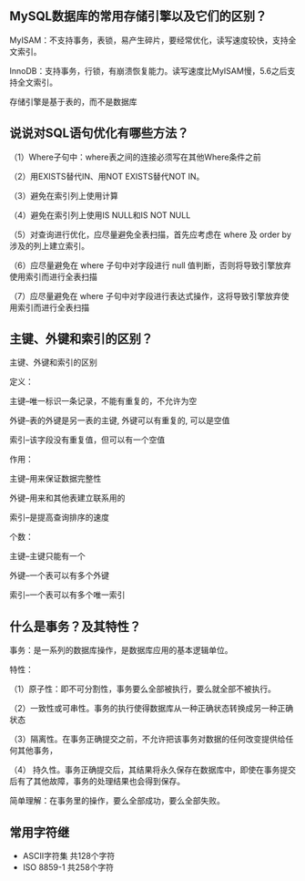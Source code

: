 ## MySQL数据库的常用存储引擎以及它们的区别？
MyISAM：不支持事务，表锁，易产生碎片，要经常优化，读写速度较快，支持全文索引。

InnoDB：支持事务，行锁，有崩溃恢复能力。读写速度比MyISAM慢，5.6之后支持全文索引。

存储引擎是基于表的，而不是数据库

## 说说对SQL语句优化有哪些方法？
（1）Where子句中：where表之间的连接必须写在其他Where条件之前

（2）用EXISTS替代IN、用NOT EXISTS替代NOT IN。

（3）避免在索引列上使用计算

（4）避免在索引列上使用IS NULL和IS NOT NULL

（5）对查询进行优化，应尽量避免全表扫描，首先应考虑在 where 及 order by 涉及的列上建立索引。

（6）应尽量避免在 where 子句中对字段进行 null 值判断，否则将导致引擎放弃使用索引而进行全表扫描

（7）应尽量避免在 where 子句中对字段进行表达式操作，这将导致引擎放弃使用索引而进行全表扫描

## 主键、外键和索引的区别？
主键、外键和索引的区别

定义：

主键–唯一标识一条记录，不能有重复的，不允许为空

外键–表的外键是另一表的主键, 外键可以有重复的, 可以是空值

索引–该字段没有重复值，但可以有一个空值

作用：

主键–用来保证数据完整性

外键–用来和其他表建立联系用的

索引–是提高查询排序的速度

个数：

主键–主键只能有一个

外键–一个表可以有多个外键

索引–一个表可以有多个唯一索引

## 什么是事务？及其特性？
事务：是一系列的数据库操作，是数据库应用的基本逻辑单位。

特性：

（1）原子性：即不可分割性，事务要么全部被执行，要么就全部不被执行。

（2）一致性或可串性。事务的执行使得数据库从一种正确状态转换成另一种正确状态

（3）隔离性。在事务正确提交之前，不允许把该事务对数据的任何改变提供给任何其他事务，

（4） 持久性。事务正确提交后，其结果将永久保存在数据库中，即使在事务提交后有了其他故障，事务的处理结果也会得到保存。

简单理解：在事务里的操作，要么全部成功，要么全部失败。


## 常用字符继
- ASCII字符集 共128个字符
- ISO 8859-1 共258个字符